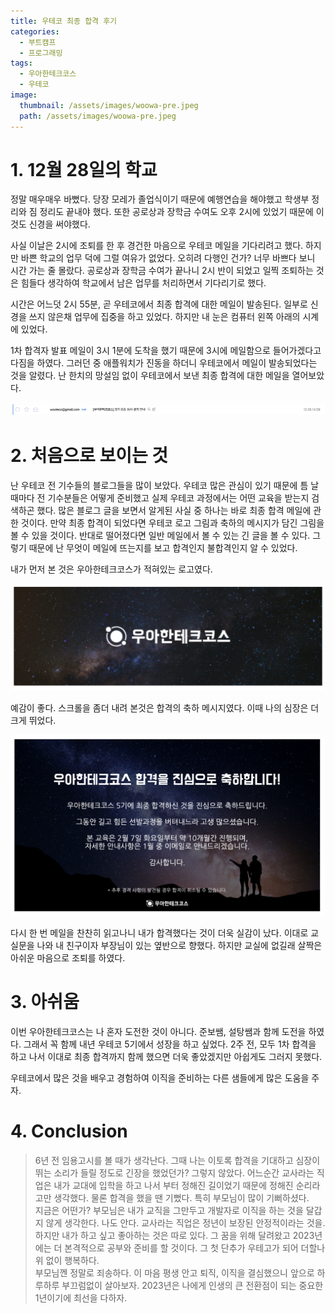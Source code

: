 ```yaml
---
title: 우테코 최종 합격 후기
categories:
  - 부트캠프
  - 프로그래밍
tags:
  - 우아한테크코스
  - 우테코
image:
  thumbnail: /assets/images/woowa-pre.jpeg
  path: /assets/images/woowa-pre.jpeg
---
```


# 1. 12월 28일의 학교

정말 매우매우 바뻤다. 당장 모레가 졸업식이기 때문에 예행연습을 해야했고 학생부 정리와 짐 정리도 끝내야 했다. 또한 공로상과 장학금 수여도 오후 2시에 있었기 때문에 이것도 신경을 써야했다.

사실 이날은 2시에 조퇴를 한 후 경건한 마음으로 우테코 메일을 기다리려고 했다. 하지만 바쁜 학교의 업무 덕에 그럴 여유가 없었다. 오히려 다행인 건가? 너무 바쁘다 보니 시간 가는 줄 몰랐다. 공로상과 장학금 수여가 끝나니 2시 반이 되었고 일찍 조퇴하는 것은 힘들다 생각하여 학교에서 남은 업무를 처리하면서 기다리기로 했다.

시간은 어느덧 2시 55분, 곧 우테코에서 최종 합격에 대한 메일이 발송된다. 일부로 신경을 쓰지 않은채 업무에 집중을 하고 있었다. 하지만 내 눈은 컴퓨터 왼쪽 아래의 시계에 있었다.

1차 합격자 발표 메일이 3시 1분에 도착을 했기 때문에 3시에 메일함으로 들어가겠다고 다짐을 하였다. 그러던 중 애플워치가 진동을 하더니 우테코에서 메일이 발송되었다는 것을 알렸다. 난 한치의 망설임 없이 우테코에서 보낸 최종 합격에 대한 메일을 열어보았다.

![최종 합격 메일](/assets/images/woowa/finalEmail.png)

# 2. 처음으로 보이는 것

난 우테코 전 기수들의 블로그들을 많이 보았다. 우테코 많은 관심이 있기 때문에 틈 날 때마다 전 기수분들은 어떻게 준비했고 실제 우테코 과정에서는 어떤 교육을 받는지 검색하곤 했다. 많은 블로그 글을 보면서 알게된 사실 중 하나는 바로 최종 합격 메일에 관한 것이다. 만약 최종 합격이 되었다면 우테코 로고 그림과 축하의 메시지가 담긴 그림을 볼 수 있을 것이다. 반대로 떨어졌다면 일반 메일에서 볼 수 있는 긴 글을 볼 수 있다. 그렇기 때문에 난 무엇이 메일에 뜨는지를 보고 합격인지 불합격인지 알 수 있었다.

내가 먼저 본 것은 우아한테크코스가 적혀있는 로고였다.

![우테코 메일의 상단](/assets/images/woowa/finalEmailLogo.png)

예감이 좋다. 스크롤을 좀더 내려 본것은 합격의 축하 메시지였다. 이때 나의 심장은 더 크게 뛰었다.

![우테코 합격 축하 메시지](/assets/images/woowa/finalEmailContents.png)

다시 한 번 메일을 찬찬히 읽고나니 내가 합격했다는 것이 더욱 실감이 났다. 이대로 교실문을 나와 내 친구이자 부장님이 있는 옆반으로 향했다. 하지만 교실에 없길래 살짝은 아쉬운 마음으로 조퇴를 하였다.

# 3. 아쉬움

이번 우아한테크코스는 나 혼자 도전한 것이 아니다. 준보쌤, 설탕쌤과 함께 도전을 하였다. 그래서 꼭 함께 내년 우테코 5기에서 성장을 하고 싶었다. 2주 전, 모두 1차 합격을 하고 나서 이대로 최종 합격까지 함께 했으면 더욱 좋았겠지만 아쉽게도 그러지 못했다.

우테코에서 많은 것을 배우고 경험하여 이직을 준비하는 다른 샘들에게 많은 도움을 주자.

# 4. Conclusion

> 6년 전 임용고시를 볼 때가 생각난다. 그때 나는 이토록 합격을 기대하고 심장이 뛰는 소리가 들릴 정도로 긴장을 했었던가? 그렇지 않았다. 어느순간 교사라는 직업은 내가 교대에 입학을 하고 나서 부터 정해진 길이었기 때문에 정해진 순리라고만 생각했다. 물론 합격을 했을 땐 기뻤다. 특히 부모님이 많이 기뻐하셨다.  
> 지금은 어떤가? 부모님은 내가 교직을 그만두고 개발자로 이직을 하는 것을 달갑지 않게 생각한다. 나도 안다. 교사라는 직업은 정년이 보장된 안정적이라는 것을. 하지만 내가 하고 싶고 좋아하는 것은 따로 있다. 그 꿈을 위해 달려왔고 2023년에는 더 본격적으로 공부와 준비를 할 것이다. 그 첫 단추가 우테고가 되어 더할나위 없이 행복하다.  
> 부모님껜 정말로 죄송하다. 이 마음 평생 안고 퇴직, 이직을 결심했으니 앞으로 하루하루 부끄럼없이 살아보자. 2023년은 나에게 인생의 큰 전환점이 되는 중요한 1년이기에 최선을 다하자.
